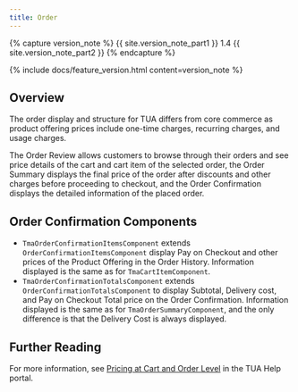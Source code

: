 ```yaml
---
title: Order
---
```


{% capture version_note %}
{{ site.version_note_part1 }} 1.4 {{ site.version_note_part2 }}
{% endcapture %}

{% include docs/feature_version.html content=version_note %}

## Overview

The order display and structure for TUA differs from core commerce as product offering prices include one-time charges, recurring charges, and usage charges.

The Order Review allows customers to browse through their orders and see price details of the cart and cart item of the selected order, the Order Summary displays the final price of the order after discounts and other charges before proceeding to checkout, and the Order Confirmation displays the detailed information of the placed order. 

## Order Confirmation Components 

- `TmaOrderConfirmationItemsComponent` extends `OrderConfirmationItemsComponent` display Pay on Checkout and other prices of the Product Offering in the Order History. Information displayed is the same as for `TmaCartItemComponent`.
- `TmaOrderConfirmationTotalsComponent` extends `OrderConfirmationTotalsComponent` to display Subtotal, Delivery cost, and Pay on Checkout Total price on the Order Confirmation. Information displayed is the same as for `TmaOrderSummaryComponent`, and the only difference is that the Delivery Cost is always displayed.

## Further Reading

For more information, see [Pricing at Cart and Order Level](https://help.sap.com/viewer/c762d9007c5c4f38bafbe4788446983e/2007/en-US/91a9faae27bb4a7f8baa46a57078cd61.html) in the TUA Help portal.
